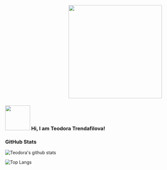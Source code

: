 <div id="header" align="right">
  <img src="https://media.giphy.com/media/L1R1tvI9svkIWwpVYr/giphy.gif" width="300"/>
</div>


### <img src="https://user-images.githubusercontent.com/97727834/210551318-8670bfaf-e12d-4438-b403-c6e8afe5ef54.png" width="80"/> Hi, I am Teodora Trendafilova! 

<!--
**tidorino/tidorino** is a ✨ _special_ ✨ repository because its `README.md` (this file) appears on your GitHub profile.

Here are some ideas to get you started:

- 🔭 I’m currently working on ...
- 🌱 I’m currently learning ...
- 👯 I’m looking to collaborate on ...
- 🤔 I’m looking for help with ...
- 💬 Ask me about ...
- 📫 How to reach me: ...
- 😄 Pronouns: ...
- ⚡ Fun fact: ...
-->


 ###   GitHub Stats 
 
 
 
<!--  #### :hammer_and_wrench: Languages and Tools :
 <div>
    <img src="https://github.com/devicons/devicon/blob/master/icons/python/python-original.svg" title="Python" alt="Python" width="25" height="25"/>&nbsp;
    <img src="https://github.com/devicons/devicon/blob/master/icons/django/django-plain-wordmark.svg" title="Django" alt="Django" width="25" height="25"/>&nbsp;
    <img src="https://github.com/devicons/devicon/blob/master/icons/postgresql/postgresql-original.svg" title="PostgreSQL" alt="PostgreSQL" width="25" height="25"/>&nbsp;
    <img src="https://github.com/devicons/devicon/blob/master/icons/css3/css3-plain-wordmark.svg"  title="CSS3" alt="CSS" width="25" height="25"/>&nbsp;
    <img src="https://github.com/devicons/devicon/blob/master/icons/html5/html5-original.svg" title="HTML5" alt="HTML" width="25" height="25"/>&nbsp;
 </div>
 
 
 -->
![Teodora's github stats](https://github-readme-streak-stats.herokuapp.com/?user=tidorino)

![Top Langs](https://github-readme-stats.vercel.app/api/top-langs/?username=tidorino)
